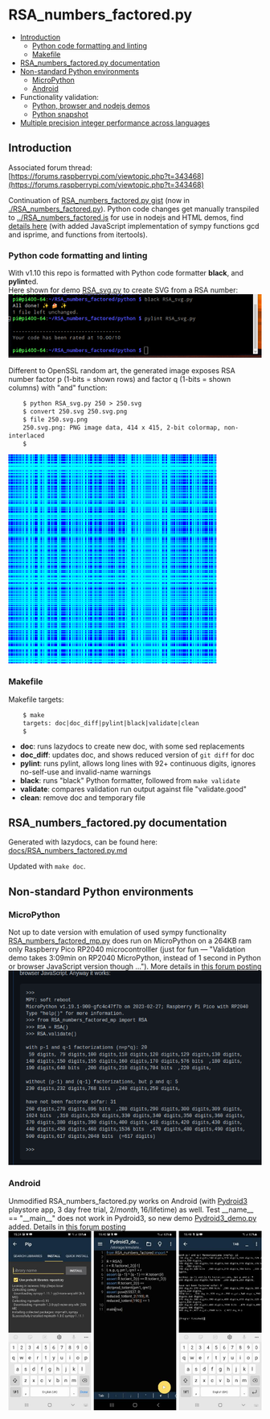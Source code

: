 # RSA_numbers_factored.py

* [Introduction](#introduction)
  * [Python code formatting and linting](#python-code-formatting-and-linting)
  * [Makefile](#makefile)
* [RSA_numbers_factored.py documentation](#rsa_numbers_factoredpy-documentation)
* [Non-standard Python environments](#non-standard-python-environments)
  * [MicroPython](#micropython)
  * [Android](#android)
* Functionality validation:
  * [Python, browser and nodejs demos](../README.md#functionality-validation-python-browser-and-nodejs-demos)
  * [Python snapshot](../README.md#functionality-validation-python-snapshot)
* [Multiple precision integer performance across languages](../performance/README.md)

## Introduction 

Associated forum thread:  
[https://forums.raspberrypi.com/viewtopic.php?t=343468](https://forums.raspberrypi.com/viewtopic.php?t=343468)

Continuation of [RSA_numbers_factored.py gist](https://gist.github.com/Hermann-SW/839dfe6002810d404e3f0fe1808a6333) (now in [./RSA_numbers_factored.py](./RSA_numbers_factored.py)). Python code changes get manually transpiled to [../RSA_numbers_factored.js](../RSA_numbers_factored.js) for use in nodejs and HTML demos, find [details here](../README.md) (with added JavaScript implementation of sympy functions gcd and isprime, and functions from itertools).

### Python code formatting and linting

With v1.10 this repo is formatted with Python code formatter **black**, and **pylint**ed.  
Here shown for demo [RSA_svg.py](RSA_svg.py) to create SVG from a RSA number:  
![RSA_svg.py.png](../res/RSA_svg.py.png)

Different to OpenSSL random art, the generated image exposes RSA number factor p (1-bits = shown rows) and factor q (1-bits = shown columns) with "and" function:  
```
    $ python RSA_svg.py 250 > 250.svg
    $ convert 250.svg 250.svg.png 
    $ file 250.svg.png 
    250.svg.png: PNG image data, 414 x 415, 2-bit colormap, non-interlaced
    $ 
```
![250.svg.png](../res/250.svg.png)

### Makefile

Makefile targets:
```
    $ make
    targets: doc|doc_diff|pylint|black|validate|clean
    $
```

* <b>doc</b>: runs lazydocs to create new doc, with some sed replacements
* <b>doc_diff</b>: updates doc, and shows reduced version of ```git diff``` for doc
* <b>pylint</b>: runs pylint, allows long lines with 92+ continuous digits, ignores no-self-use and invalid-name warnings
* <b>black</b>: runs "black" Python formatter, followed from ```make validate```
* <b>validate</b>: compares validation run output against file "validate.good"
* <b>clean</b>: remove doc and temporary file
 
## RSA_numbers_factored.py documentation  

Generated with lazydocs, can be found here:  
[docs/RSA_numbers_factored.py.md](docs/RSA_numbers_factored.py.md)

Updated with ```make doc```.

## Non-standard Python environments

### MicroPython

Not up to date version with  emulation of used sympy functionality [RSA_numbers_factored_mp.py](RSA_numbers_factored_mp.py) does run on MicroPython on a 264KB ram only Raspberry Pico RP2040 microcontrolller (just for fun — "Validation demo takes 3:09min on RP2040 MicroPython, instead of 1 second in Python or browser JavaScript version though ..."). More details in [this forum posting](https://forums.raspberrypi.com/viewtopic.php?t=343468&start=25#p2085457)  
![MicroPython demo](../res/RSA_numbers_factored_mp.py.png)

### Android

Unmodified RSA_numbers_factored.py works on Android (with [Pydroid3](https://play.google.com/store/search?q=Pydroid3) playstore app, 3 day free trial, 2$/month, 16$/lifetime) as well. Test \_\_name\_\_ == "\_\_main\_\_" does not work in Pydroid3, so new demo [Pydroid3_demo.py](Pydroid3_demo.py) added. Details in [this forum posting](https://forums.raspberrypi.com/viewtopic.php?t=343468&start=25#p2090124)  
![Pydroid3 demo](../res/Pydroid3_demo.png)

